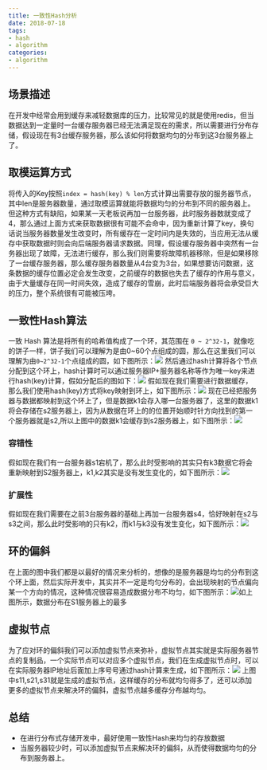 ```yaml
---
title: 一致性Hash分析
date: 2018-07-18
tags:
- hash
- algorithm
categories:
- algorithm
---
```

## 场景描述
在开发中经常会用到缓存来减轻数据库的压力，比较常见的就是使用redis，但当数据达到一定量时一台缓存服务器已经无法满足现在的需求，所以需要进行分布存储，假设现在有3台缓存服务器，那么该如何将数据均匀的分布到这3台服务器上了。
## 取模运算方式
将传入的Key按照`index = hash(key) % len`方式计算出需要存放的服务器节点，其中len是服务器数量，通过取模运算就能将数据均匀的分布到不同的服务器上。但这种方式有缺陷，如果某一天老板说再加一台服务器，此时服务器数就变成了4，那么通过上面方式来获取数据很有可能不会命中，因为重新计算了key，换句话说当服务器数量发生改变时，所有缓存在一定时间内是失效的，当应用无法从缓存中获取数据时则会向后端服务器请求数据。同理，假设缓存服务器中突然有一台务器出现了故障，无法进行缓存，那么我们则需要将故障机器移除，但是如果移除了一台缓存服务器，那么缓存服务器数量从4台变为3台，如果想要访问数据，这条数据的缓存位置必定会发生改变，之前缓存的数据也失去了缓存的作用与意义，由于大量缓存在同一时间失效，造成了缓存的雪崩，此时后端服务器将会承受巨大的压力，整个系统很有可能被压垮。
<!--more-->
## 一致性Hash算法
一致 Hash 算法是将所有的哈希值构成了一个环，其范围在 `0 ~ 2^32-1`，就像吃的饼子一样，饼子我们可以理解为是由0~60个点组成的圆，那么在这里我们可以理解为由`0~2^32-1`个点组成的圆，如下图所示：![](https://upload-images.jianshu.io/upload_images/13023122-5d57d235a45ff089.png?imageMogr2/auto-orient/strip%7CimageView2/2/w/1240)
然后通过hash计算将各个节点分配到这个环上，hash计算时可以通过服务器IP+服务器名称等作为唯一key来进行hash(key)计算，假如分配后的图如下：![](https://upload-images.jianshu.io/upload_images/13023122-901a27aa013d535d.png?imageMogr2/auto-orient/strip%7CimageView2/2/w/1240)
假如现在我们需要进行数据缓存，那么我们使用hash(key)方式将key映射到环上，如下图所示：![](https://upload-images.jianshu.io/upload_images/13023122-7f5413e714c3c0da.png?imageMogr2/auto-orient/strip%7CimageView2/2/w/1240)
现在已经把服务器与数据都映射到这个环上了，但是数据k1会存入哪一台服务器了，这里的数据k1将会存储在s2服务器上，因为从数据在环上的的位置开始顺时针方向找到的第一个服务器就是s2,所以上图中的数据k1会缓存到s2服务器上，如下图所示：![](https://upload-images.jianshu.io/upload_images/13023122-89e79acab91e7a88.png?imageMogr2/auto-orient/strip%7CimageView2/2/w/1240)
### 容错性
假如现在我们有一台服务器s1宕机了，那么此时受影响的其实只有k3数据它将会重新映射到S2服务器上，k1,k2其实是没有发生变化的，如下图所示：![](https://upload-images.jianshu.io/upload_images/13023122-b296891ea3c18d8f.png?imageMogr2/auto-orient/strip%7CimageView2/2/w/1240)
### 扩展性
假如现在我们需要在之前3台服务器的基础上再加一台服务器s4，恰好映射在s2与s3之间，那么此时受影响的只有k2，而k1与k3没有发生变化，如下图所示：![](https://upload-images.jianshu.io/upload_images/13023122-49aa1433cecc9df5.png?imageMogr2/auto-orient/strip%7CimageView2/2/w/1240)
## 环的偏斜
在上面的图中我们都是以最好的情况来分析的，想像的是服务器是均匀的分布到这个环上面，然后实际开发中，其实并不一定是均匀分布的，会出现映射的节点偏向某一个方向的情况，这种情况很容易造成数据分布不均匀，如下图所示：![](https://upload-images.jianshu.io/upload_images/13023122-e15db68df38ab7f1.png?imageMogr2/auto-orient/strip%7CimageView2/2/w/1240)如上图所示，数据分布在S1服务器上的最多
## 虚拟节点
为了应对环的偏斜我们可以添加虚拟节点来弥补，虚拟节点其实就是实际服务器节点的复制品，一个实际节点可以对应多个虚拟节点，我们在生成虚拟节点时，可以在实际服务器IP地址后面加上序号号通过hash计算来生成，如下图所示：![](https://upload-images.jianshu.io/upload_images/13023122-6080e76a2fdc81d8.png?imageMogr2/auto-orient/strip%7CimageView2/2/w/1240)
上图中s11,s21,s31就是生成的虚拟节点，这样缓存的分布就均匀得多了，还可以添加更多的虚拟节点来解决环的偏斜，虚拟节点越多缓存分布越均匀。
## 总结
* 在进行分布式存储开发中，最好使用一致性Hash来均匀的存放数据
* 当服务器较少时，可以添加虚拟节点来解决环的偏斜，从而使得数据均匀的分布到服务器上。